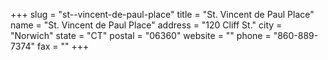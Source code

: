 +++
slug = "st--vincent-de-paul-place"
title = "St. Vincent de Paul Place"
name = "St. Vincent de Paul Place"
address = "120 Cliff St."
city = "Norwich"
state = "CT"
postal = "06360"
website = ""
phone = "860-889-7374"
fax = ""
+++
